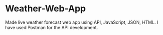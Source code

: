 # Weather-Web-App
Made live weather forecast web app using API, JavaScript, JSON, HTML. I have used Postman for the API development. 

